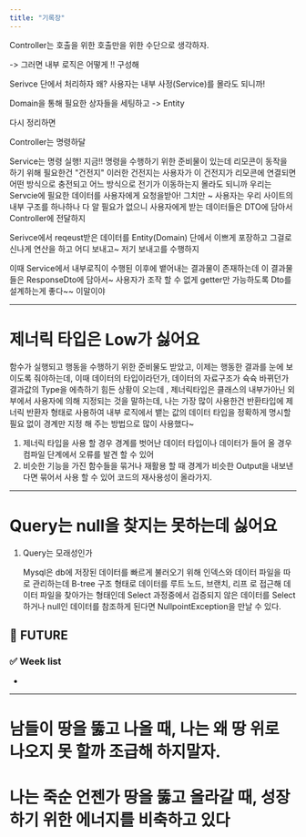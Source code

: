 ```yaml
---
title: "기록장"
---
```


Controller는 호출을 위한 호출만을 위한 수단으로 생각하자.

-> 그러면 내부 로직은 어떻게 !! 구성해

Serivce 단에서 처리하자 왜? 사용자는 내부 사정(Service)를 몰라도 되니까!

Domain을 통해 필요한 상자들을 세팅하고 -> Entity

다시 정리하면

Controller는 명령하달

Service는 명령 실행! 지금!! 명령을 수행하기 위한 준비물이 있는데 리모콘이 동작을 하기 위해 필요한건 "건전지"
이러한 건전지는 사용자가 이 건전지가 리모콘에 연결되면 어떤 방식으로 충전되고 어느 방식으로 전기가 이동하는지 몰라도 되니까 우리는 Servcie에 필요한 데이터를 사용자에게 요청을받아! 
그치만 ~ 사용자는 우리 사이트의 내부 구조를 하나하나 다 알 필요가 없으니 사용자에게 받는 데이터들은 DTO에 담아서 Controller에 전달하지

Serivce에서 reqeust받은 데이터를 Entity(Domain) 단에서 이쁘게 포장하고 그걸로 신나게 연산을 하고 어디 보내고~ 저기 보내고를 수행하지

이때 Service에서 내부로직이 수행된 이후에 뱉어내는 결과물이 존재하는데 이 결과물들은 ResponseDto에 담아서~ 사용자가 조작 할 수 없게 getter만 가능하도록 Dto를 설계하는게 좋다~~ 이말이야

---
# 제너릭 타입은 Low가 싫어요

함수가 실행되고 행동을 수행하기 위한 준비물도 받았고, 이제는 행동한 결과를 눈에 보이도록 줘야하는데, 이때 데이터의 타입이라던가, 데이터의 자료구조가 슉슉 바뀌던가 결과값의 Type을 에측하기 힘든 상황이 오는데 , 제너릭타입은 클래스의 내부가아닌 외부에서 사용자에 의해 지정되는 것을 말하는데, 나는 가장 많이 사용한건 반환타입에 제너릭 반환자 형태로 사용하여 내부 로직에서 뱉는 값의 데이터 타입을 정확하게 명시할 필요 없이 경계만 지정 해 주는 방법으로 많이 사용했다~

1. 제너릭 타입을 사용 할 경우 경계를 벗어난 데이터 타입이나 데이터가 들어 올 경우 컴파일 단계에서 오류를 발견 할 수 있어
2. 비슷한 기능을 가진 함수들을 묶거나 재활용 할 때 경계가 비슷한 Output을 내보낸다면 묶어서 사용 할 수 있어 코드의 재사용성이 올라가지.


---

# Query는 null을 찾지는 못하는데 싫어요

1. Query는 모래성인가

    Mysql은 db에 저장된 데이터를 빠르게 불러오기 위해 인덱스와 데이터 파일을 따로 관리하는데 B-tree 구조 형태로 데이터를 루트 노드, 브랜치, 리프 로 접근해 데이터 파일을 찾아가는 형태인데
    Select 과정중에서 검증되지 않은 데이터를 Select하거나 null인 데이터를 참조하게 된다면 NullpointException을 만날 수 있다.
   
## 📌 FUTURE



### ✅ Week list
- 


---

#   남들이 땅을 뚫고 나올 때, 나는 왜 땅 위로 나오지 못 할까 조급해 하지말자.
#   나는 죽순 언젠가 땅을 뚫고 올라갈 때, 성장하기 위한 에너지를 비축하고 있다
